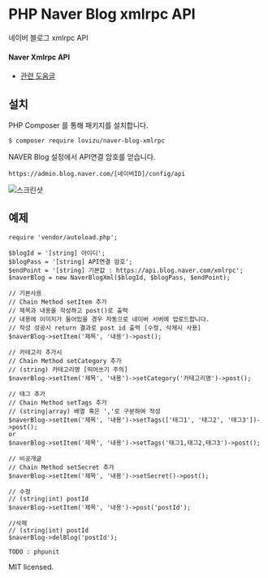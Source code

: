 # PHP Naver Blog xmlrpc API #

네이버 블로그 xmlrpc API

#### Naver Xmlrpc API ####

- [관련 도움글](https://help.naver.com/support/contents/contents.nhn?serviceNo=520&categoryNo=1812)

## 설치 ##

PHP Composer 를 통해 패키지를 설치합니다.

`$ composer require lovizu/naver-blog-xmlrpc`

NAVER Blog 설정에서 API연결 암호를 얻습니다.

`https://admin.blog.naver.com/[네이버ID]/config/api`

![스크린샷](https://k.kakaocdn.net/dn/cu6laM/btqmshfUFqO/M9wwuaVVzEiusRvmVMyyck/img.jpg)



## 예제 ##

```
require 'vendor/autoload.php';

$blogId = '[string] 아이디';
$blogPass = '[string] API연결 암호';
$endPoint = '[string] 기본값 : https://api.blog.naver.com/xmlrpc';
$naverBlog = new NaverBlogXml($blogId, $blogPass, $endPoint);

// 기본사용
// Chain Method setItem 추가
// 제목과 내용을 작성하고 post()로 출력
// 내용에 이미지가 들어있을 경우 자동으로 네이버 서버에 업로드합니다.
// 작성 성공시 return 결과로 post id 출력 [수정, 삭제시 사용]
$naverBlog->setItem('제목', '내용')->post();

// 카테고리 추가시
// Chain Method setCategory 추가
// (string) 카테고리명 [띄어쓰기 주의]
$naverBlog->setItem('제목', '내용')->setCategory('카테고리명')->post();

// 태그 추가
// Chain Method setTags 추가
// (string|array) 배열 혹은 ','로 구분하여 작성
$naverBlog->setItem('제목', '내용')->setTags(['태그1', '태그2', '태그3'])->post();
or
$naverBlog->setItem('제목', '내용')->setTags('태그1,태그2,태그3')->post();

// 비공개글
// Chain Method setSecret 추가
$naverBlog->setItem('제목', '내용')->setSecret()->post();

// 수정
// (string|int) postId
$naverBlog->setItem('제목', '내용')->post('postId');

//삭제
// (string|int) postId
$naverBlog->delBlog('postId');
```

`TODO : phpunit`

MIT licensed.
